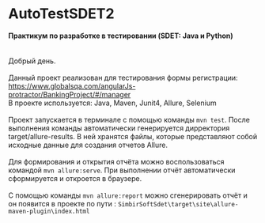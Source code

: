 # AutoTestSDET2
**Практикум по разработке в тестировании (SDET: Java и Python)**  
<br>
<br>
Добрый день.
<br>
<br>
Данный проект реализован для тестирования формы регистрации: https://www.globalsqa.com/angularJs-protractor/BankingProject/#/manager
<br>
В проекте используется: Java, Maven, Junit4, Allure, Selenium
<br>
<br>
Проект запускается в терминале с помощью команды `mvn test`. После выполнения команды автоматически генерируется дирректория target/allure-results. В ней хранятся файлы, которые
представляют собой исходные данные для создания отчетов Allure.
<br>
<br>
Для формирования и открытия отчёта можно воспользоваться командой `mvn allure:serve`. При выполнении отчёт автоматически сформируется и откроется в браузере.
<br>
<br>
C помощью команды `mvn allure:report` можно сгенерировать отчёт и он появится в проекте по пути : `SimbirSoftSdet\target\site\allure-maven-plugin\index.html`
<br>
<br>